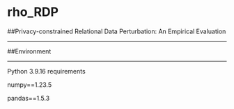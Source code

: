 # rho_RDP

##Privacy-constrained Relational Data Perturbation: An Empirical Evaluation

---
##Environment 

---
Python 3.9.16
requirements

numpy==1.23.5

pandas==1.5.3



